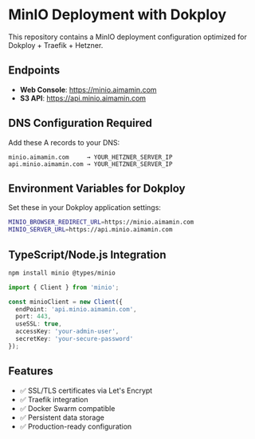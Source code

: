 # MinIO Deployment with Dokploy

This repository contains a MinIO deployment configuration optimized for Dokploy + Traefik + Hetzner.

## Endpoints

- **Web Console**: https://minio.aimamin.com
- **S3 API**: https://api.minio.aimamin.com

## DNS Configuration Required

Add these A records to your DNS:
```
minio.aimamin.com     → YOUR_HETZNER_SERVER_IP
api.minio.aimamin.com → YOUR_HETZNER_SERVER_IP
```

## Environment Variables for Dokploy

Set these in your Dokploy application settings:

```bash
MINIO_BROWSER_REDIRECT_URL=https://minio.aimamin.com
MINIO_SERVER_URL=https://api.minio.aimamin.com
```

## TypeScript/Node.js Integration

```bash
npm install minio @types/minio
```

```typescript
import { Client } from 'minio';

const minioClient = new Client({
  endPoint: 'api.minio.aimamin.com',
  port: 443,
  useSSL: true,
  accessKey: 'your-admin-user',
  secretKey: 'your-secure-password'
});
```

## Features

- ✅ SSL/TLS certificates via Let's Encrypt
- ✅ Traefik integration
- ✅ Docker Swarm compatible
- ✅ Persistent data storage
- ✅ Production-ready configuration
